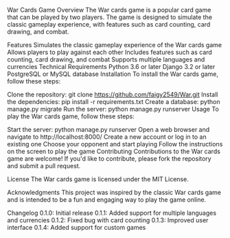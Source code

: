 War Cards Game
Overview
The War cards game is a popular card game that can be played by two players. The game is designed to simulate the classic gameplay experience, with features such as card counting, card drawing, and combat.

Features
Simulates the classic gameplay experience of the War cards game
Allows players to play against each other
Includes features such as card counting, card drawing, and combat
Supports multiple languages and currencies
Technical Requirements
Python 3.6 or later
Django 3.2 or later
PostgreSQL or MySQL database
Installation
To install the War cards game, follow these steps:

Clone the repository: git clone https://github.com/faigy2549/War.git
Install the dependencies: pip install -r requirements.txt
Create a database: python manage.py migrate
Run the server: python manage.py runserver
Usage
To play the War cards game, follow these steps:

Start the server: python manage.py runserver
Open a web browser and navigate to http://localhost:8000/
Create a new account or log in to an existing one
Choose your opponent and start playing
Follow the instructions on the screen to play the game
Contributing
Contributions to the War cards game are welcome! If you'd like to contribute, please fork the repository and submit a pull request.

License
The War cards game is licensed under the MIT License.

Acknowledgments
This project was inspired by the classic War cards game and is intended to be a fun and engaging way to play the game online.

Changelog
0.1.0: Initial release
0.1.1: Added support for multiple languages and currencies
0.1.2: Fixed bug with card counting
0.1.3: Improved user interface
0.1.4: Added support for custom games
